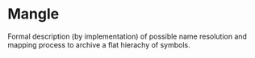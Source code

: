 # Mangle

Formal description (by implementation) of possible name resolution and mapping process to archive a flat hierachy of symbols.
